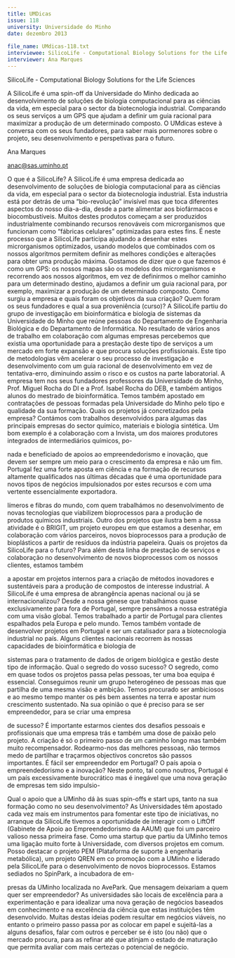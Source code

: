 ```yaml
---
title: UMDicas
issue: 118
university: Universidade do Minho
date: dezembro 2013
 
file_name: UMdicas-118.txt
interviewee: SilicoLife - Computational Biology Solutions for the Life Sciences
interviewer: Ana Marques
---
```


SilicoLife - Computational Biology Solutions for the Life Sciences

A SilicoLife é uma spin-off da Universidade do Minho dedicada ao desenvolvimento de soluções de
biologia computacional para as ciências da vida,
em especial para o sector da biotecnologia industrial. Comparando os seus serviços a um GPS que
ajudam a definir um guia racional para maximizar
a produção de um determinado composto. O UMdicas esteve à conversa com os seus fundadores,
para saber mais pormenores sobre o projeto, seu
desenvolvimento e perspetivas para o futuro.

Ana Marques

anac@sas.uminho.pt

O que é a SilicoLife?
A SilicoLife é uma empresa dedicada ao desenvolvimento de soluções de biologia computacional para
as ciências da vida, em especial para o sector da
biotecnologia industrial.
Esta industria está por detrás de uma “bio-revolução” invisível mas que toca diferentes aspectos do
nosso dia-a-dia, desde a parte alimentar aos biofármacos e biocombustíveis.
Muitos destes produtos começam a ser produzidos
industrialmente combinando recursos renováveis
com microrganismos que funcionam como “fábricas celulares” optimizadas para estes fins. É neste
processo que a SilicoLife participa ajudando a desenhar estes microrganismos optimizados, usando
modelos que combinados com os nossos algoritmos permitem definir as melhores condições e
alterações para obter uma produção máxima. Gostamos de dizer que o que fazemos é como um GPS:
os nossos mapas são os modelos dos microrganismos e recorrendo aos nossos algoritmos, em vez de
definirmos o melhor caminho para um determinado
destino, ajudamos a definir um guia racional para,
por exemplo, maximizar a produção de um determinado composto.
Como surgiu a empresa e quais foram os objetivos da sua criação? Quem foram os seus
fundadores e qual a sua proveniência (curso)?
A SilicoLife partiu do grupo de investigação em bioinformática e biologia de sistemas da Universidade
do Minho que reúne pessoas do Departamento de
Engenharia Biológica e do Departamento de Informática. No resultado de vários anos de trabalho em
colaboração com algumas empresas percebemos
que existia uma oportunidade para a prestação
deste tipo de serviços a um mercado em forte expansão e que procura soluções profissionais. Este
tipo de metodologias vêm acelerar o seu processo
de investigação e desenvolvimento com um guia
racional de desenvolvimento em vez de tentativa-erro, diminuindo assim o risco e os custos na parte
laboratorial. A empresa tem nos seus fundadores
professores da Universidade do Minho, Prof. Miguel
Rocha do DI e a Prof. Isabel Rocha do DEB, e também antigos alunos do mestrado de bioinformática. Temos também apostado em contratações de
pessoas formadas pela Universidade do Minho pelo
tipo e qualidade da sua formação.
Quais os projetos já concretizados pela empresa?
Contámos com trabalhos desenvolvidos para algumas das principais empresas do sector químico,
materiais e biologia sintética. Um bom exemplo é
a colaboração com a Invista, um dos maiores produtores integrados de intermediários químicos, po-

nada e beneficiado de apoios ao empreendedorismo e inovação, que devem ser sempre um meio
para o crescimento da empresa e não um fim. Portugal fez uma forte aposta em ciência e na formação de recursos altamente qualificados nas últimas
décadas que é uma oportunidade para novos tipos
de negócios impulsionados por estes recursos e
com uma vertente essencialmente exportadora.

límeros e fibras do mundo, com quem trabalhámos
no desenvolvimento de novas tecnologias que viabilizem bioprocessos para a produção de produtos
químicos industriais.
Outro dos projetos que ilustra bem a nossa atividade é o BRIGIT, um projeto europeu em que estamos
a desenhar, em colaboração com vários parceiros,
novos bioprocessos para a produção de bioplásticos
a partir de resíduos da indústria papeleira.
Quais os projetos da SilicoLife para o futuro?
Para além desta linha de prestação de serviços e
colaboração no desenvolvimento de novos bioprocessos com os nossos clientes, estamos também

a apostar em projetos internos para a criação de
métodos inovadores e sustentáveis para a produção
de compostos de interesse industrial.
A SilicoLife é uma empresa de abrangência
apenas nacional ou já se internacionalizou?
Desde a nossa génese que trabalhámos quase
exclusivamente para fora de Portugal, sempre pensámos a nossa estratégia com uma visão global.
Temos trabalhado a partir de Portugal para clientes
espalhados pela Europa e pelo mundo. Temos também vontade de desenvolver projetos em Portugal
e ser um catalisador para a biotecnologia industrial
no país. Alguns clientes nacionais recorrem às nossas capacidades de bioinformática e biologia de

sistemas para o tratamento de dados de origem
biológica e gestão deste tipo de informação.
Qual o segredo do vosso sucesso?
O segredo, como em quase todos os projetos passa pelas pessoas, ter uma boa equipa é essencial.
Conseguimos reunir um grupo heterogéneo de pessoas mas que partilha de uma mesma visão e ambição. Temos procurado ser ambiciosos e ao mesmo tempo manter os pés bem assentes na terra e
apostar num crescimento sustentado.
Na sua opinião o que é preciso para se ser
empreendedor, para se criar uma empresa

de sucesso?
É importante estarmos cientes dos desafios pessoais e profissionais que uma empresa trás e também
uma dose de paixão pelo projeto. A criação é só o
primeiro passo de um caminho longo mas também
muito recompensador. Rodearmo-nos das melhores
pessoas, não termos medo de partilhar e traçarmos
objectivos concretos são passos importantes.
É fácil ser empreendedor em Portugal? O
país apoia o empreendedorismo e a inovação?
Neste ponto, tal como noutros, Portugal é um país
excessivamente burocrático mas é inegável que
uma nova geração de empresas tem sido impulsio-

Qual o apoio que a UMinho dá às suas spin-offs e start ups, tanto na sua formação
como no seu desenvolvimento?
As Universidades têm apostado cada vez mais em
instrumentos para fomentar este tipo de iniciativas,
no arranque da SilicoLife tivemos a oportunidade de
interagir com o LiftOff (Gabinete de Apoio ao Empreendedorismo da AAUM) que foi um parceiro valioso
nessa primeira fase. Como uma startup que partiu
da UMinho temos uma ligação muito forte à Universidade, com diversos projetos em comum. Posso
destacar o projeto PEM (Plataforma de suporte à
engenharia metabólica), um projeto QREN em co
promoção com a UMinho e liderado pela SilicoLife
para o desenvolvimento de novos bioprocessos. Estamos sediados no SpinPark, a incubadora de em-

presas da UMinho localizada no AvePark.
Que mensagem deixariam a quem quer ser
empreendedor?
As universidades são locais de excelência para a
experimentação e para idealizar uma nova geração
de negócios baseados em conhecimento e na excelência da ciência que estas instituições têm desenvolvido. Muitas destas ideias podem resultar
em negócios viáveis, no entanto o primeiro passo
passa por as colocar em papel e sujeitá-las a alguns
desafios, falar com outros e perceber se é isto (ou
não) que o mercado procura, para as refinar até que
atinjam o estado de maturação que permita avaliar
com mais certezas o potencial de negócio.

